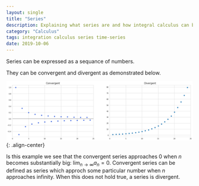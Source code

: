 ```yaml
---
layout: single
title: "Series"
description: Explaining what series are and how integral calculus can be applied to them
category: "Calculus"
tags: integration calculus series time-series
date: 2019-10-06
---
```


Series can be expressed as a sequance of numbers. 

They can be convergent and divergent as demonstrated below.

![](/assets/images/calculus/convergent_and_divergent_series.png){: .align-center}

Is this example we see that the convergent series approaches 0 when $n$ becomes substantially big: $\displaystyle{\lim_{n \to \infty}} a_n=0$.
Convergent series can be defined as series which approch some particular number when $n$ approaches infinity. When this does not hold true, a series is divergent.

